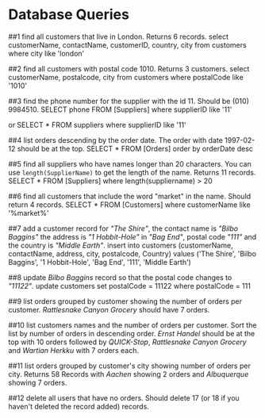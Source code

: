 # Database Queries

##1 find all customers that live in London. Returns 6 records.
select customerName, contactName, customerID, country, city from customers
where city like 'london'

##2 find all customers with postal code 1010. Returns 3 customers.
select customerName, postalcode, city 
from customers
where postalCode like '1010'

##3 find the phone number for the supplier with the id 11. Should be (010) 9984510.
SELECT phone 
FROM [Suppliers]
where supplierID like '11'

or
SELECT * 
FROM suppliers
where supplierID like '11'

##4 list orders descending by the order date. The order with date 1997-02-12 should be at the top.
SELECT * FROM [Orders]
order by orderDate desc

##5 find all suppliers who have names longer than 20 characters. You can use `length(SupplierName)` to get the length of the name. Returns 11 records.
SELECT * FROM [Suppliers]
where length(suppliername) > 20

##6 find all customers that include the word "market" in the name. Should return 4 records.
SELECT * FROM [Customers]
where customerName like '%market%'

##7 add a customer record for _"The Shire"_, the contact name is _"Bilbo Baggins"_ the address is _"1 Hobbit-Hole"_ in _"Bag End"_, postal code _"111"_ and the country is _"Middle Earth"_.
insert into customers (customerName, contactName, address, city, postalcode, Country)
values ('The Shire', 'Bilbo Baggins', '1 Hobbit-Hole', 'Bag End', '111', 'Middle Earth')

##8 update _Bilbo Baggins_ record so that the postal code changes to _"11122"_.
update customers
set postalCode = 11122
where postalCode = 111

##9 list orders grouped by customer showing the number of orders per customer. _Rattlesnake Canyon Grocery_ should have 7 orders.

##10 list customers names and the number of orders per customer. Sort the list by number of orders in descending order. _Ernst Handel_ should be at the top with 10 orders followed by _QUICK-Stop_, _Rattlesnake Canyon Grocery_ and _Wartian Herkku_ with 7 orders each.

##11 list orders grouped by customer's city showing number of orders per city. Returns 58 Records with _Aachen_ showing 2 orders and _Albuquerque_ showing 7 orders.

##12 delete all users that have no orders. Should delete 17 (or 18 if you haven't deleted the record added) records.


